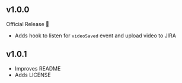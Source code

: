 ## v1.0.0

Official Release 🎉

- Adds hook to listen for `videoSaved` event and upload video to JIRA

## v1.0.1

- Improves README
- Adds LICENSE
